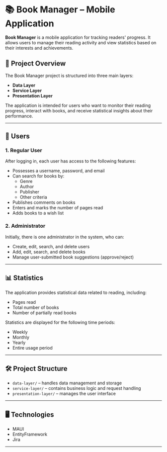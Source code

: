 # 📚 Book Manager – Mobile Application

**Book Manager** is a mobile application for tracking readers' progress. It allows users to manage their reading activity and view statistics based on their interests and achievements.

## 🔧 Project Overview

The Book Manager project is structured into three main layers:
- **Data Layer**
- **Service Layer**
- **Presentation Layer**

The application is intended for users who want to monitor their reading progress, interact with books, and receive statistical insights about their performance.

---

## 👤 Users

### 1. Regular User

After logging in, each user has access to the following features:

- Possesses a username, password, and email
- Can search for books by:
  - Genre
  - Author
  - Publisher
  - Other criteria
- Publishes comments on books
- Enters and marks the number of pages read
- Adds books to a wish list

### 2. Administrator

Initially, there is one administrator in the system, who can:

- Create, edit, search, and delete users
- Add, edit, search, and delete books
- Manage user-submitted book suggestions (approve/reject)

---

## 📊 Statistics

The application provides statistical data related to reading, including:

- Pages read
- Total number of books
- Number of partially read books

Statistics are displayed for the following time periods:

- Weekly
- Monthly
- Yearly
- Entire usage period

---

## 🛠️ Project Structure

- `data-layer/` – handles data management and storage
- `service-layer/` – contains business logic and request handling
- `presentation-layer/` – manages the user interface

---

## 🖥 Technologies

- MAUI
- EntityFramework
- Jira

---
